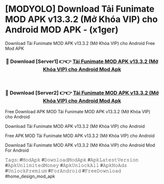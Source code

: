 # [MODYOLO] Download Tải Funimate MOD APK v13.3.2 (Mở Khóa VIP) cho Android MOD APK - (x1ger)
Download Tải Funimate MOD APK v13.3.2 (Mở Khóa VIP) cho Android Free Mod APK

<div align="center">
<h3>🔴 Download [Server1] 👉👉 <a href="https://apk-comot.site?title=Tải_Funimate_MOD_APK_v13.3.2_(Mở_Khóa_VIP)_cho_Android">Tải Funimate MOD APK v13.3.2 (Mở Khóa VIP) cho Android Mod Apk</a></h3><br>

<h3>🔴 Download [Server2] 👉👉 <a href="https://apk-comot.site?title=Tải_Funimate_MOD_APK_v13.3.2_(Mở_Khóa_VIP)_cho_Android">Tải Funimate MOD APK v13.3.2 (Mở Khóa VIP) cho Android Mod Apk</a></h3>
</div>


Free Download APK MOD Tải Funimate MOD APK v13.3.2 (Mở Khóa VIP) cho Android

Download Tải Funimate MOD APK v13.3.2 (Mở Khóa VIP) cho Android 

Free APK MOD Tải Funimate MOD APK v13.3.2 (Mở Khóa VIP) cho Android 

Download Tải Funimate MOD APK v13.3.2 (Mở Khóa VIP) cho Android Mod For Android

𝚃𝚊𝚐𝚜: #𝙼𝚘𝚍𝙰𝚙𝚔 #𝙳𝚘𝚠𝚗𝚕𝚘𝚊𝚍𝙼𝚘𝚍𝙰𝚙𝚔 #𝙰𝚙𝚔𝙻𝚊𝚝𝚎𝚜𝚝𝚅𝚎𝚛𝚜𝚒𝚘𝚗 #𝙰𝚙𝚔𝚄𝚗𝚕𝚒𝚖𝚒𝚝𝚎𝚍𝙼𝚘𝚗𝚎𝚢 #𝙰𝚙𝚔𝚄𝚗𝚕𝚘𝚌𝚔𝙰𝚕𝚕 #𝙰𝚙𝚔𝙽𝚘𝙰𝚍𝚜 #𝚄𝚗𝚕𝚘𝚌𝚔𝙿𝚛𝚎𝚖𝚒𝚞𝚖 #𝙵𝚘𝚛𝙰𝚗𝚍𝚛𝚘𝚒𝚍 #𝙵𝚛𝚎𝚎𝙳𝚘𝚠𝚗𝚕𝚘𝚊𝚍 #home_design_mod_apk